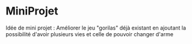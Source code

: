 # MiniProjet
Idée de mini projet : Améliorer le jeu "gorilas" déjà existant en ajoutant la possibilité d'avoir plusieurs vies et celle de pouvoir changer d'arme

